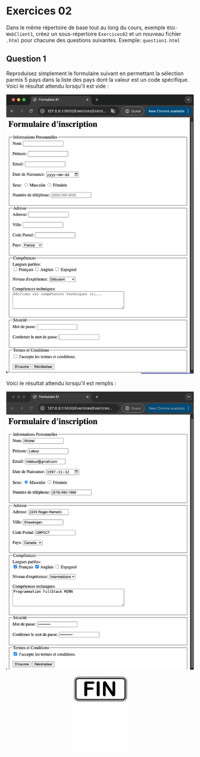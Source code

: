 # Exercices 02

Dans le même répertoire de base tout au long du cours, exemple `0SU-WebClient1`, créez un sous-répertoire `Exercices02` et un nouveau fichier `.html` pour chacune des questions suivantes. Exemple: `question1.html`

## Question 1

Reproduisez simplement le formulaire suivant en permettant la sélection parmis 5 pays dans la liste des pays dont la valeur est un code spécifique. Voici le résultat attendu lorsqu'il est vide :

![IMAGE](./images/form_empty.png)

Voici le résultat attendu lorsqu'il est remplis :

![IMAGE](./images/form_full.png)

<p align="Center"><img src="./images/end.png" alt="drawing" width="150"/></p>
